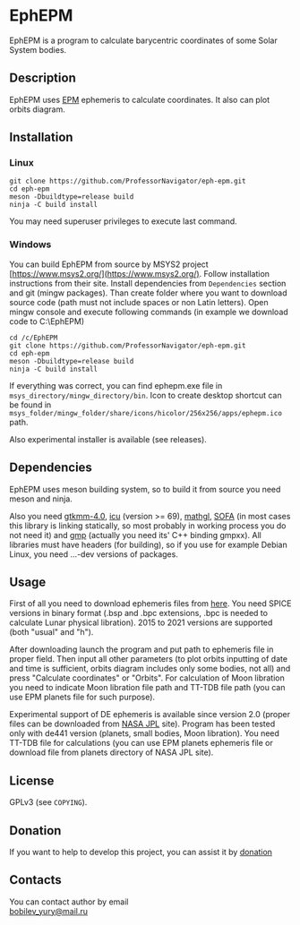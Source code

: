 # EphEPM
EphEPM is a program to calculate barycentric coordinates of some Solar System bodies.

## Description
EphEPM uses [EPM](https://iaaras.ru/dept/ephemeris/epm/) ephemeris to calculate coordinates. It also can plot orbits diagram.

## Installation
### Linux

`git clone https://github.com/ProfessorNavigator/eph-epm.git`\
`cd eph-epm`\
`meson -Dbuildtype=release build`\
`ninja -C build install`

You may need superuser privileges to execute last command.

### Windows

You can build EphEPM from source by MSYS2 project [https://www.msys2.org/](https://www.msys2.org/). Follow installation instructions from their site. Install dependencies from `Dependencies` section and git (mingw packages). Than create folder where you want to download source code (path must not include spaces or non Latin letters). Open mingw console and execute following commands (in example we download code to C:\EphEPM)

`cd /c/EphEPM`\
`git clone https://github.com/ProfessorNavigator/eph-epm.git`\
`cd eph-epm`\
`meson -Dbuildtype=release build`\
`ninja -C build install`

If everything was correct, you can find ephepm.exe file in `msys_directory/mingw_directory/bin`. Icon to create desktop shortcut can be found in `msys_folder/mingw_folder/share/icons/hicolor/256x256/apps/ephepm.ico` path.

Also experimental installer is available (see releases).

## Dependencies

EphEPM uses meson building system, so to build it from source you need meson and ninja.

Also you need [gtkmm-4.0](http://www.gtkmm.org/), [icu](https://icu.unicode.org/) (version >= 69), [mathgl](http://mathgl.sourceforge.net/), [SOFA](https://iausofa.org/) (in most cases this library is linking statically, so most probably in working process you do not need it) and [gmp](https://gmplib.org/) (actually you need its' C++ binding gmpxx). All libraries must have headers (for building), so if you use for example Debian Linux, you need ...-dev versions of packages.

## Usage
First of all you need to download ephemeris files from [here](https://ftp.iaaras.ru/pub/epm/). You need SPICE versions in binary format (.bsp and .bpc extensions, .bpc is needed to calculate Lunar physical libration). 2015 to 2021 versions are supported (both "usual" and "h"). 

After downloading launch the program and put path to ephemeris file in proper field. Then input all other parameters (to plot orbits inputting of date and time is sufficient, orbits diagram includes only some bodies, not all) and press "Calculate coordinates" or "Orbits". For calculation of Moon libration you need to indicate Moon libration file path and TT-TDB file path (you can use EPM planets file for such purpose).

Experimental support of DE ephemeris is available since version 2.0 (proper files can be downloaded from [NASA JPL](https://ssd.jpl.nasa.gov/ftp/eph/) site). Program has been tested only with de441 version (planets, small bodies, Moon libration). You need TT-TDB file for calculations (you can use EPM planets ephemeris file or download file from planets directory of NASA JPL site). 

## License

GPLv3 (see `COPYING`).

## Donation

If you want to help to develop this project, you can assist it by [donation](https://yoomoney.ru/to/4100117795409573)

## Contacts

You can contact author by email \
bobilev_yury@mail.ru